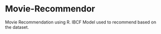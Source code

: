 # Movie-Recommendor
Movie Recommendation using R.
IBCF Model used to recommend based on the dataset.
